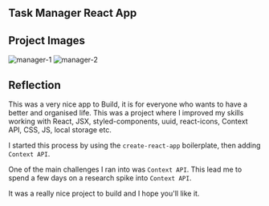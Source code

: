 ## Task Manager React App

## Project Images

![manager-1](https://user-images.githubusercontent.com/45262167/120515080-a1ce4680-c3d6-11eb-8e8f-5abe2eaf1628.png)
![manager-2](https://user-images.githubusercontent.com/45262167/120515083-a2ff7380-c3d6-11eb-9c7c-3efccd3052c7.png)

## Reflection 

This was a very nice app to Build, it is for everyone who wants to have a better and organised life.
This was a project where I improved my skills working with React, JSX, styled-components, uuid, react-icons, Context API, CSS, JS, local storage etc.

I started this process by using the `create-react-app` boilerplate, then adding `Context API`.  

One of the main challenges I ran into was `Context API`. This lead me to spend a few days on a research spike into `Context API`.

It was a really nice project to build and I hope you'll like it.
